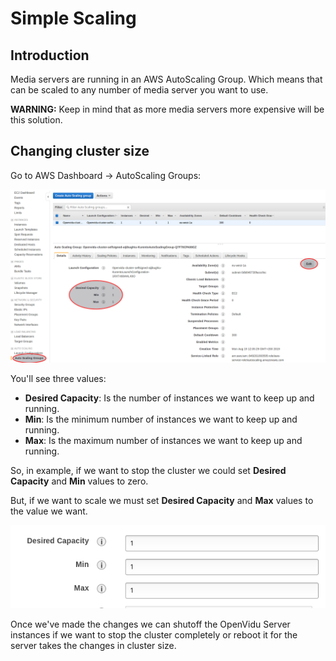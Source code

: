 # Simple Scaling

## Introduction

Media servers are running in an AWS AutoScaling Group. Which means that can be scaled to any number of media server you want to use.

**WARNING:** Keep in mind that as more media servers more expensive will be this solution.

## Changing cluster size

Go to AWS Dashboard -> AutoScaling Groups:

![](images/ASG1.png)

You'll see three values:

- **Desired Capacity**: Is the number of instances we want to keep up and running.
- **Min**: Is the minimum number of instances we want to keep up and running.
- **Max**: Is the maximum number of instances we want to keep up and running.

So, in example, if we want to stop the cluster we could set **Desired Capacity** and **Min** values to zero.

But, if we want to scale we must set **Desired Capacity** and **Max** values to the value we want.

![](images/ASG2.png)

Once we've made the changes we can shutoff the OpenVidu Server instances if we want to stop the cluster completely or reboot it for the server takes the changes in cluster size.

